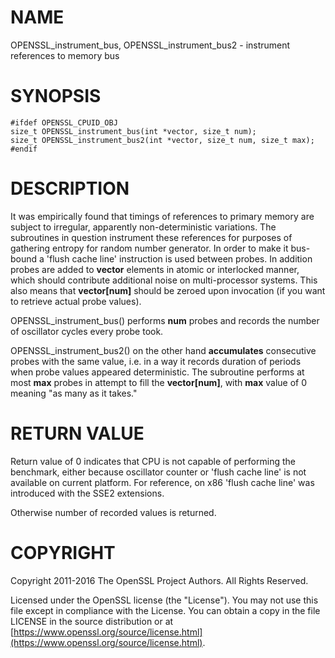 # NAME

OPENSSL\_instrument\_bus, OPENSSL\_instrument\_bus2 - instrument references to memory bus

# SYNOPSIS

    #ifdef OPENSSL_CPUID_OBJ
    size_t OPENSSL_instrument_bus(int *vector, size_t num);
    size_t OPENSSL_instrument_bus2(int *vector, size_t num, size_t max);
    #endif

# DESCRIPTION

It was empirically found that timings of references to primary memory
are subject to irregular, apparently non-deterministic variations. The
subroutines in question instrument these references for purposes of
gathering entropy for random number generator. In order to make it
bus-bound a 'flush cache line' instruction is used between probes. In
addition probes are added to **vector** elements in atomic or
interlocked manner, which should contribute additional noise on
multi-processor systems. This also means that **vector\[num\]** should be
zeroed upon invocation (if you want to retrieve actual probe values).

OPENSSL\_instrument\_bus() performs **num** probes and records the number of
oscillator cycles every probe took.

OPENSSL\_instrument\_bus2() on the other hand **accumulates** consecutive
probes with the same value, i.e. in a way it records duration of
periods when probe values appeared deterministic. The subroutine
performs at most **max** probes in attempt to fill the **vector\[num\]**,
with **max** value of 0 meaning "as many as it takes."

# RETURN VALUE

Return value of 0 indicates that CPU is not capable of performing the
benchmark, either because oscillator counter or 'flush cache line' is
not available on current platform. For reference, on x86 'flush cache
line' was introduced with the SSE2 extensions.

Otherwise number of recorded values is returned.

# COPYRIGHT

Copyright 2011-2016 The OpenSSL Project Authors. All Rights Reserved.

Licensed under the OpenSSL license (the "License").  You may not use
this file except in compliance with the License.  You can obtain a copy
in the file LICENSE in the source distribution or at
[https://www.openssl.org/source/license.html](https://www.openssl.org/source/license.html).
